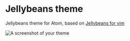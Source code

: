 # Jellybeans theme

Jellybeans theme for Atom, based on [Jellybeans for vim][jellybeans.vim]

![A screenshot of your theme](https://cloud.githubusercontent.com/assets/488556/5557253/85ab2dec-8cf6-11e4-8392-88270b63d9bf.png)

[jellybeans.vim]: https://github.com/nanotech/jellybeans.vim

